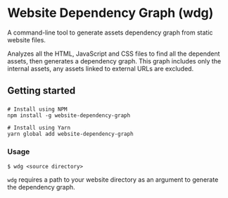 # Website Dependency Graph (wdg)

A command-line tool to generate assets dependency graph from static website files.

Analyzes all the HTML, JavaScript and CSS files to find all the dependent assets, then generates a dependency graph. This graph includes only the internal assets, any assets linked to external URLs are excluded.

## Getting started

###

```
# Install using NPM
npm install -g website-dependency-graph

# Install using Yarn
yarn global add website-dependency-graph
```

### Usage

```
$ wdg <source directory>
```

`wdg` requires a path to your website directory as an argument to generate the dependency graph.
